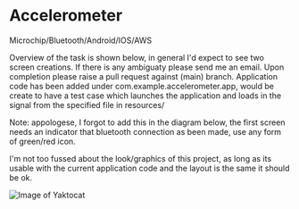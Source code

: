 # Accelerometer
Microchip/Bluetooth/Android/IOS/AWS

Overview of the task is shown below, in general I'd expect to see two screen creations.
If there is any ambiguaty please send me an email. Upon completion please raise a pull request against (main) branch.
Application code has been added under com.example.accelerometer.app, would be create to have a test case which launches the application and loads in the signal from the specified file in resources/

Note: appologese, I forgot to add this in the diagram below, the first screen needs an indicator that bluetooth connection as been made, use any form of green/red icon.

I'm not too fussed about the look/graphics of this project, as long as its usable with the current application code and the layout is the same it should be ok.

![Image of Yaktocat](https://github.com/liamfaruq/Accelerometer/blob/main/Overview.png?raw=true)
